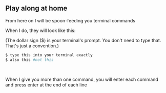 ##  Play along at home

From here on I will be spoon-feeding you terminal commands

When I do, they will look like this:

(The dollar sign ($) is your terminal's prompt. You don't need to type that. That's just a convention.)

```bash
$ type this into your terminal exactly
$ also this #not this
```
<br>

When I give you more than one command, you will enter each command and press enter at the end of each line
